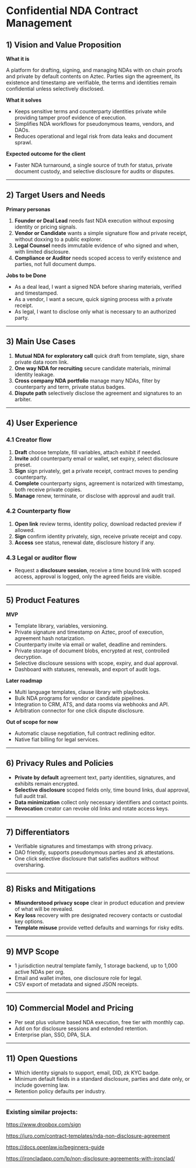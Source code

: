 # Confidential NDA Contract Management

## 1) Vision and Value Proposition

**What it is**

A platform for drafting, signing, and managing NDAs with on chain proofs and private by default contents on Aztec. Parties sign the agreement, its existence and timestamp are verifiable, the terms and identities remain confidential unless selectively disclosed.

**What it solves**

- Keeps sensitive terms and counterparty identities private while providing tamper proof evidence of execution.
- Simplifies NDA workflows for pseudonymous teams, vendors, and DAOs.
- Reduces operational and legal risk from data leaks and document sprawl.

**Expected outcome for the client**

- Faster NDA turnaround, a single source of truth for status, private document custody, and selective disclosure for audits or disputes.

---

## 2) Target Users and Needs

**Primary personas**

1. **Founder or Deal Lead** needs fast NDA execution without exposing identity or pricing signals.
2. **Vendor or Candidate** wants a simple signature flow and private receipt, without doxxing to a public explorer.
3. **Legal Counsel** needs immutable evidence of who signed and when, with limited disclosure.
4. **Compliance or Auditor** needs scoped access to verify existence and parties, not full document dumps.

**Jobs to be Done**

- As a deal lead, I want a signed NDA before sharing materials, verified and timestamped.
- As a vendor, I want a secure, quick signing process with a private receipt.
- As legal, I want to disclose only what is necessary to an authorized party.

---

## 3) Main Use Cases

1. **Mutual NDA for exploratory call** quick draft from template, sign, share private data room link.
2. **One way NDA for recruiting** secure candidate materials, minimal identity leakage.
3. **Cross company NDA portfolio** manage many NDAs, filter by counterparty and term, private status badges.
4. **Dispute path** selectively disclose the agreement and signatures to an arbiter.

---

## 4) User Experience

### 4.1 Creator flow

1. **Draft** choose template, fill variables, attach exhibit if needed.
2. **Invite** add counterparty email or wallet, set expiry, select disclosure preset.
3. **Sign** sign privately, get a private receipt, contract moves to pending counterparty.
4. **Complete** counterparty signs, agreement is notarized with timestamp, both receive private copies.
5. **Manage** renew, terminate, or disclose with approval and audit trail.

### 4.2 Counterparty flow

1. **Open link** review terms, identity policy, download redacted preview if allowed.
2. **Sign** confirm identity privately, sign, receive private receipt and copy.
3. **Access** see status, renewal date, disclosure history if any.

### 4.3 Legal or auditor flow

- Request a **disclosure session**, receive a time bound link with scoped access, approval is logged, only the agreed fields are visible.

---

## 5) Product Features

**MVP**

- Template library, variables, versioning.
- Private signature and timestamp on Aztec, proof of execution, agreement hash notarization.
- Counterparty invite via email or wallet, deadline and reminders.
- Private storage of document blobs, encrypted at rest, controlled decryption.
- Selective disclosure sessions with scope, expiry, and dual approval.
- Dashboard with statuses, renewals, and export of audit logs.

**Later roadmap**

- Multi language templates, clause library with playbooks.
- Bulk NDA programs for vendor or candidate pipelines.
- Integration to CRM, ATS, and data rooms via webhooks and API.
- Arbitration connector for one click dispute disclosure.

**Out of scope for now**

- Automatic clause negotiation, full contract redlining editor.
- Native fiat billing for legal services.

---

## 6) Privacy Rules and Policies

- **Private by default** agreement text, party identities, signatures, and exhibits remain encrypted.
- **Selective disclosure** scoped fields only, time bound links, dual approval, full audit trail.
- **Data minimization** collect only necessary identifiers and contact points.
- **Revocation** creator can revoke old links and rotate access keys.

---

## 7) Differentiators

- Verifiable signatures and timestamps with strong privacy.
- DAO friendly, supports pseudonymous parties and zk attestations.
- One click selective disclosure that satisfies auditors without oversharing.

---

## 8) Risks and Mitigations

- **Misunderstood privacy scope** clear in product education and preview of what will be revealed.
- **Key loss** recovery with pre designated recovery contacts or custodial key options.
- **Template misuse** provide vetted defaults and warnings for risky edits.

---

## 9) MVP Scope

- 1 jurisdiction neutral template family, 1 storage backend, up to 1,000 active NDAs per org.
- Email and wallet invites, one disclosure role for legal.
- CSV export of metadata and signed JSON receipts.

---

## 10) Commercial Model and Pricing

- Per seat plus volume based NDA execution, free tier with monthly cap.
- Add on for disclosure sessions and extended retention.
- Enterprise plan, SSO, DPA, SLA.

---

## 11) Open Questions

- Which identity signals to support, email, DID, zk KYC badge.
- Minimum default fields in a standard disclosure, parties and date only, or include governing law.
- Retention policy defaults per industry.

---

### **Existing similar projects:**

https://www.dropbox.com/sign

https://juro.com/contract-templates/nda-non-disclosure-agreement

https://docs.openlaw.io/beginners-guide

https://ironcladapp.com/lp/non-disclosure-agreements-with-ironclad/